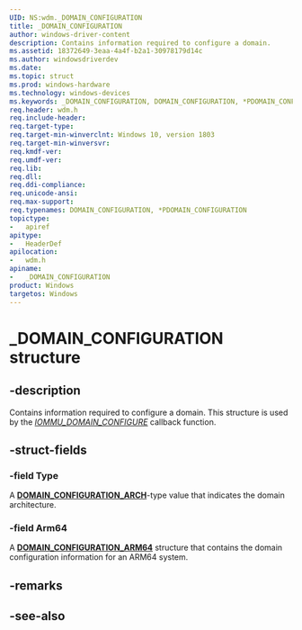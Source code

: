 ```yaml
---
UID: NS:wdm._DOMAIN_CONFIGURATION
title: _DOMAIN_CONFIGURATION
author: windows-driver-content
description: Contains information required to configure a domain.
ms.assetid: 18372649-3eaa-4a4f-b2a1-30978179d14c
ms.author: windowsdriverdev
ms.date: 
ms.topic: struct
ms.prod: windows-hardware
ms.technology: windows-devices
ms.keywords: _DOMAIN_CONFIGURATION, DOMAIN_CONFIGURATION, *PDOMAIN_CONFIGURATION, 
req.header: wdm.h
req.include-header:
req.target-type:
req.target-min-winverclnt: Windows 10, version 1803
req.target-min-winversvr:
req.kmdf-ver:
req.umdf-ver:
req.lib:
req.dll:
req.ddi-compliance:
req.unicode-ansi:
req.max-support:
req.typenames: DOMAIN_CONFIGURATION, *PDOMAIN_CONFIGURATION
topictype: 
-	apiref
apitype: 
-	HeaderDef
apilocation: 
-	wdm.h
apiname: 
-	_DOMAIN_CONFIGURATION
product: Windows
targetos: Windows
---
```


# _DOMAIN_CONFIGURATION structure

## -description
Contains information required to configure a domain. This structure is used by the [_IOMMU_DOMAIN_CONFIGURE_](nc-wdm-iommu_domain_configure.md) callback function.

## -struct-fields

### -field Type
A [**DOMAIN_CONFIGURATION_ARCH**](ne-wdm-_domain_configuration_arch.md)-type value that indicates the domain architecture.

### -field Arm64
A [**DOMAIN_CONFIGURATION_ARM64**](ns-wdm-_domain_configuration_arm64.md) structure that contains the domain configuration information for an ARM64 system.
 

## -remarks

## -see-also